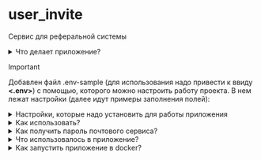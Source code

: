 # user_invite
Сервис для реферальной системы

<details>
<summary>Что делает приложение?</summary>
Функционал:
* Пользователь регистрируется и создаёт свой аккаунт. Изначально он не активен
* Пользователь может зарегестрироваться как реферал имея реферальный код
* Пользователь логиниться на сервисе и ему высылается на почту bearer token
* Через эндпоинт он устанавливает к себе в cookie браузера bearer token
* Работа с бд PostgreSQL
* Подключена докуменация и swagger для работы через браузер.  <pre><code>http://127.0.0.1:8000/docs#/</code></pre>
* Пользователь может получить действующий или создать новый реферальный код. Удалить его. Получить своих рефераллов или по id или email получить рефералов подписанных на указанных.
* Изменить о себе информацию
</details>

> [!IMPORTANT]
> Добавлен файл .env-sample (для использования надо привести к ввиду **<.env>**) с помощью, которого можно настроить работу проекта. В нем лежат настройки (далее идут примеры заполнения полей):
<details>
<summary>Настройки, которые надо установить для работы приложения</summary>

| Значение | Содержание | Примечание |
|-----|-----------|-----:|
|     **SECRET_KEY**| ahrfgyu34hfy3qh4fy4hufy3qfyb3k4f       |     код генерируется командой, которая указана ниже|
|     **POSTGRES_DB**| NAME_BD   |     название базы данных |
|     **POSTGRES_USER**| USER_BD   |     название пользователя базы данных |
|     **POSTGRES_PASSWORD**| PASSWORD_BD   |     пароль базы данных |
|     **POSTGRES_SERVER**| HOST_BD   |     подключение к базе данных |
|     **POSTGRES_DRIVER**| postgresql   |     типы подключение к базе данных PostgreSQL |
|     **SUPERUSER_EMAIL**| email_superuser       |     установить почту суперюзера|
|     **SUPERUSER_PASSWORD**| password_superuser       |     установить пароль суперюзера|
|     **COOKIE_NAME**| bearer       |     название ключа cookie, который присвается пользователю при вхождение на сервис|
|     **MAIL_USERNAME**| fastapi_referal       |     названия твоего почтового сервиса|
|     **MAIL_PASSWORD**| qweq223e123edqwr       |     пароль полученный в настройках приложения для почтового сервиса P.S. Далее идет инструкция в картинках|
|     **MAIL_PORT**| 465       |     почтовый порт|
|     **MAIL_FROM**| <Твой почтовый адрес>       |     от кого придет почта|
|     **MAIL_SERVER**| <pre><code>smtp.yandex.ru</code></pre>      |      почтовый сервер, в моем случае это яндекс|
|     **EMAIL_TEST_USER**| test@test.ru       |     установить email для тестового пользоватлея|
|     **PASSWORD_TEST_USER**| test       |     установить пароль для тестового пользователя|
|     **CLEARBIT_API_SECRET**| sk_8caa...83d58c       |     ключи API сервиса clearbit https://dashboard.clearbit.com/api|
|     **CLEARBIT_API_PUBLIC**| pk_8caa...83d58c        |     ключи API сервиса clearbit https://dashboard.clearbit.com/api|
|     **REDIS_SERVER**| redis://localhost       |     подключение к бд редис, если это в докере, то он строится иначе и уже прописан|

</details>

<details>

<summary>Как использовать?</summary>

* Переходим в папку где будет лежать код

* Копируем код с git:
  <pre><code>git clone git@github.com:Plutarxi99/user_invite.git</code></pre>

* Создаем виртуальное окружение:
  <pre><code>python3 -m venv env</code></pre>
  <pre><code>source env/bin/activate</code></pre>

* После установки нужных настроeк в файле **<.env>**. Надо выполнить команду для установки пакетов:
  <pre><code>pip install -r requirements.txt </code></pre>

* Создать секретный ключ:
  <pre><code>openssl rand -hex 32</code></pre>

* Вставить его в .env

* Удалить все миграции  user_invite/backend/migrations/versions;

* Создать свою первую миграцию:
    <pre><code>alembic revision --autogenerate -m "name_migration"</code></pre>

* Создать базу данных:
  <pre><code>psql -U postgres</code></pre>
  <pre><code>create database user_invite;</code></pre>

* Заполнить файл .env и приложение готово к запуску;

* Для запуска в PyCharme использовал такие настройки запуска:
![Screenshot from 2024-03-25 15-13-13](https://github.com/Plutarxi99/user_invite/assets/132927381/c3894bbb-38e6-4c2f-93ca-995e59c8c8ed)

* Вам надо зарегистроваться и авторизоваться по эндпоинту:
![Screenshot from 2024-03-27 13-25-10](https://github.com/Plutarxi99/user_invite/assets/132927381/5dec5988-517f-4161-bdf2-39969ec8d486)

* После регистрации по эндпоинта вам на почту придет письмо с таким содержанием:
![Screenshot from 2024-03-27 13-22-51](https://github.com/Plutarxi99/user_invite/assets/132927381/12193474-9255-4743-a670-a06a3d8279c8)

* Содержимое надо скопировать и вставить в эндпоинт:
![Screenshot from 2024-03-27 13-25-56](https://github.com/Plutarxi99/user_invite/assets/132927381/b14dcfec-46c3-4b40-a347-67c36ef10213)

* Протустировать достаточно использовать команду:
  <pre><code>pytest</code></pre>

</details>

<details>

<summary>Как получить пароль почтового сервиса?</summary>
Функционал:

* Создать приложение по ссылке и создать приложение <<Почта>> и получить пароль:
  https://id.yandex.ru/security/app-passwords
![Screenshot from 2024-03-25 15-08-40](https://github.com/Plutarxi99/user_invite/assets/132927381/330bf584-9920-40a5-8324-5429f2d8ddc4)

* Скопировать пароль в .env файл оставльные настройка уже готовы.

</details>

<details>

<summary>Что использовалось в приложение?</summary>
Функционал:

* Подключено jwt для авторизации пользователя Bearer token
* Подключено PostgreSQL
* Добавил миграции с помощью alembic
* Добавил redis для кэширования реферального кода
* API интеграция https://app.clearbit.com для поулчения компании почтового адреса
* Добавил инструкции для создания docker-compose
* Добавил модуль тестрования основных эндпоинтов с созданием временной и тестовой базы данных на основе Pytest
</details>

<details>

<summary>Как запустить приложение в docker?</summary>
Функционал:

* Выполняем код:
  <pre><code>docker-compose build</code></pre>
  <pre><code>docker-compose up</code></pre>

* Подключаемся к контейнеру:
  <pre><code>http://127.0.0.1:8008/docs#/</code></pre>
</details>


